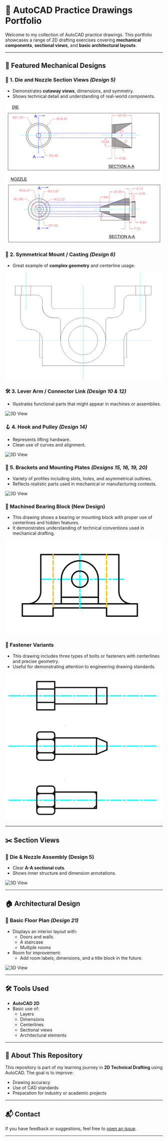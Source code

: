 # 💼 AutoCAD Practice Drawings Portfolio

Welcome to my collection of AutoCAD practice drawings. 
This portfolio showcases a range of 2D drafting exercises covering **mechanical components**, **sectional views**, and **basic architectural layouts**.

---

## 📐 Featured Mechanical Designs

### 🔧 **1. Die and Nozzle Section Views** *(Design 5)*
- Demonstrates **cutaway views**, dimensions, and symmetry.
- Shows technical detail and understanding of real-world components.
 
![3D View](die_&_nozzle.png)

### 🧲 **2. Symmetrical Mount / Casting** *(Design 6)*
- Great example of **complex geometry** and centerline usage.
 
![3D View](symmetrical-mount.png)

### 🛠️ **3. Lever Arm / Connector Link** *(Design 10 & 12)*
- Illustrates functional parts that might appear in machines or assemblies.
 
![3D View](3d-view.png)

### 🪝 **4. Hook and Pulley** *(Design 14)*
- Represents lifting hardware.
- Clean use of curves and alignment.
 
![3D View](3d-view.png)

### 🔩 **5. Brackets and Mounting Plates** *(Designs 15, 16, 19, 20)*
- Variety of profiles including slots, holes, and asymmetrical outlines.
- Reflects realistic parts used in mechanical or manufacturing contexts.
 
![3D View](3d-view.png)

### 🧱 Machined Bearing Block (New Design)
- This drawing shows a bearing or mounting block with proper use of centerlines and hidden features.
- It demonstrates understanding of technical conventions used in mechanical drafting.
  
![Bearing Block](bearing_block_front.png)

### 🔩 Fastener Variants
- This drawing includes three types of bolts or fasteners with centerlines and precise geometry.
- Useful for demonstrating attention to engineering drawing standards.

![Fastener Variants](bolt_variants.png)

---

## ✂️ Section Views

### 🧪 **Die & Nozzle Assembly (Design 5)**
- Clear **A-A sectional cuts**.
- Shows inner structure and dimension annotations.
 
![3D View](3d-view.png)

---

## 🏠 Architectural Design

### 📏 **Basic Floor Plan** *(Design 21)*
- Displays an interior layout with:
  - Doors and walls
  - A staircase
  - Multiple rooms
- Room for improvement:
  - Add room labels, dimensions, and a title block in the future.
 
![3D View](3d-view.png)

---

## 🛠 Tools Used

- **AutoCAD 2D**
- Basic use of:
  - Layers
  - Dimensions
  - Centerlines
  - Sectional views
  - Architectural elements

---

## 🔗 About This Repository

This repository is part of my learning journey in **2D Technical Drafting** using AutoCAD. The goal is to improve:
- Drawing accuracy
- Use of CAD standards
- Preparation for industry or academic projects

---

## 📬 Contact

If you have feedback or suggestions, feel free to [open an issue](https://github.com).

---

